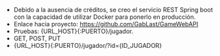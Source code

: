 * Debido a la ausencia de créditos, se creo el servicio REST Spring boot con la capacidad de utilizar Docker para ponerlo en producción.
* Enlace hacia proyecto: https://github.com/GabLast/GameWebAPI
* Pruebas: {URL_HOST}{:PUERTO}/jugador.
* GET, POST, PUT
* {URL_HOST}{:PUERTO}/jugador/?id={ID_JUGADOR}